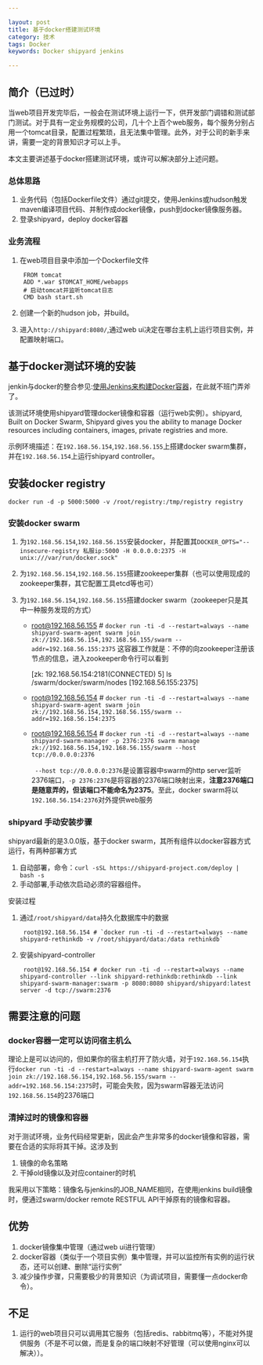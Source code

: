 ```yaml
---

layout: post
title: 基于docker搭建测试环境
category: 技术
tags: Docker
keywords: Docker shipyard jenkins

---
```


## 简介（已过时）

当web项目开发完毕后，一般会在测试环境上运行一下，供开发部门调错和测试部门测试。对于具有一定业务规模的公司，几十个上百个web服务，每个服务分别占用一个tomcat目录，配置过程繁琐，且无法集中管理。此外，对于公司的新手来讲，需要一定的背景知识才可以上手。

本文主要讲述基于docker搭建测试环境，或许可以解决部分上述问题。

### 总体思路

1. 业务代码（包括Dockerfile文件）通过git提交，使用Jenkins或hudson触发maven编译项目代码、并制作成docker镜像，push到docker镜像服务器。
2. 登录shipyard，deploy docker容器

### 业务流程

1. 在web项目目录中添加一个Dockerfile文件

        FROM tomcat
        ADD *.war $TOMCAT_HOME/webapps
        # 启动tomcat并监听tomcat日志
        CMD bash start.sh
    
2. 创建一个新的hudson job，并build。
3. 进入`http://shipyard:8080/`,通过web ui决定在哪台主机上运行项目实例，并配置映射端口。

##  基于docker测试环境的安装

jenkin与docker的整合参见:[使用Jenkins来构建Docker容器](http://www.cnblogs.com/Leo_wl/p/4314792.html "")，在此就不班门弄斧了。

该测试环境使用shipyard管理docker镜像和容器（运行web实例）。shipyard, Built on Docker Swarm, Shipyard gives you the ability to manage Docker resources including containers, images, private registries and more.

示例环境描述：在`192.168.56.154`,`192.168.56.155`上搭建docker swarm集群，并在`192.168.56.154`上运行shipyard controller。

## 安装docker registry

    docker run -d -p 5000:5000 -v /root/registry:/tmp/registry registry

### 安装docker swarm

1. 为`192.168.56.154`,`192.168.56.155`安装docker，并配置其`DOCKER_OPTS="--insecure-registry 私服ip:5000 -H 0.0.0.0:2375 -H unix:///var/run/docker.sock"`
2. 为`192.168.56.154`,`192.168.56.155`搭建zookeeper集群（也可以使用现成的zookeeper集群，其它配置工具etcd等也可）
3. 为`192.168.56.154`,`192.168.56.155`搭建docker swarm（zookeeper只是其中一种服务发现的方式）

    - root@192.168.56.155 # `docker run -ti -d --restart=always --name shipyard-swarm-agent swarm join zk://192.168.56.154,192.168.56.155/swarm --addr=192.168.56.155:2375`
        这容器工作就是：不停的向zookeeper注册该节点的信息，进入zookeeper命令行可以看到
        
        [zk: 192.168.56.154:2181(CONNECTED) 5] ls /swarm/docker/swarm/nodes
		[192.168.56.155:2375]
    - root@192.168.56.154 # `docker run -ti -d --restart=always --name shipyard-swarm-agent swarm join zk://192.168.56.154,192.168.56.155/swarm --addr=192.168.56.154:2375`
    - root@192.168.56.154 # `docker run -ti -d --restart=always --name shipyard-swarm-manager -p 2376:2376 swarm manage zk://192.168.56.154,192.168.56.155/swarm --host tcp://0.0.0.0:2376`

        ` --host tcp://0.0.0.0:2376`是设置容器中swarm的http server监听2376端口，`-p 2376:2376`是将容器的2376端口映射出来，**注意2376端口是随意弄的，但该端口不能命名为2375**。至此，docker swarm将以`192.168.56.154:2376`对外提供web服务
        
### shipyard 手动安装步骤

shipyard最新的是3.0.0版，基于docker swarm，其所有组件以docker容器方式运行，有两种部署方式

1. 自动部署，命令：`curl -sSL https://shipyard-project.com/deploy | bash -s`
2. 手动部署,手动依次启动必须的容器组件。

安装过程
    
1. 通过`/root/shipyard/data`持久化数据库中的数据 

        root@192.168.56.154 # `docker run -ti -d --restart=always --name shipyard-rethinkdb -v /root/shipyard/data:/data rethinkdb`
    
2. 安装shipyard-controller

        root@192.168.56.154 # docker run -ti -d --restart=always --name shipyard-controller --link shipyard-rethinkdb:rethinkdb --link shipyard-swarm-manager:swarm -p 8080:8080 shipyard/shipyard:latest server -d tcp://swarm:2376
   
## 需要注意的问题

### docker容器一定可以访问宿主机么

理论上是可以访问的，但如果你的宿主机打开了防火墙，对于`192.168.56.154`执行`docker run -ti -d --restart=always --name shipyard-swarm-agent swarm join zk://192.168.56.154,192.168.56.155/swarm --addr=192.168.56.154:2375`时，可能会失败，因为swarm容器无法访问`192.168.56.154`的2376端口

### 清掉过时的镜像和容器

对于测试环境，业务代码经常更新，因此会产生非常多的docker镜像和容器，需要在合适的实际将其干掉。这涉及到

1. 镜像的命名策略
2. 干掉old镜像以及对应container的时机

我采用以下策略：镜像名与jenkins的JOB_NAME相同，在使用jenkins build镜像时，便通过swarm/docker remote RESTFUL API干掉原有的镜像和容器。


## 优势

1. docker镜像集中管理（通过web ui进行管理）
2. docker容器（类似于一个项目实例）集中管理，并可以监控所有实例的运行状态，还可以创建、删除“运行实例”
3. 减少操作步骤，只需要极少的背景知识（为调试项目，需要懂一点docker命令）。

## 不足

1. 运行的web项目只可以调用其它服务（包括redis、rabbitmq等），不能对外提供服务（不是不可以做，而是复杂的端口映射不好管理（可以使用nginx可以解决））。
